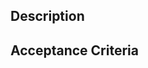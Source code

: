 ## Description
<!-- Describe the feature in detail. Use links to other issues or resources to provide context where necessary. -->

## Acceptance Criteria
<!-- Document the outcomes that need to be achieved before this component can be considered complete -->